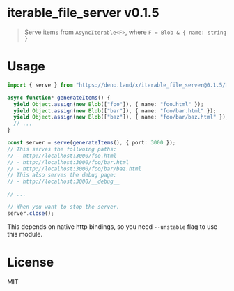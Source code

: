 # iterable_file_server v0.1.5

> Serve items from `AsyncIterable<F>`, where `F = Blob & { name: string }`

# Usage

```ts
import { serve } from "https://deno.land/x/iterable_file_server@0.1.5/mod.ts";

async function* generateItems() {
  yield Object.assign(new Blob(["foo"]), { name: "foo.html" });
  yield Object.assign(new Blob(["bar"]), { name: "foo/bar.html" });
  yield Object.assign(new Blob(["baz"]), { name: "foo/bar/baz.html" });
  // ...
}

const server = serve(generateItems(), { port: 3000 });
// This serves the follwoing paths:
// - http://localhost:3000/foo.html
// - http://localhost:3000/foo/bar.html
// - http://localhost:3000/foo/bar/baz.html
// This also serves the debug page:
// - http://localhost:3000/__debug__

// ...

// When you want to stop the server.
server.close();
```

This depends on native http bindings, so you need `--unstable` flag to use this
module.

# License

MIT
